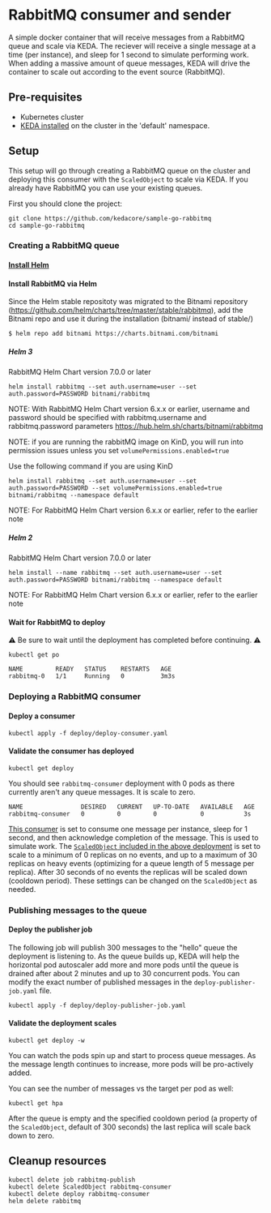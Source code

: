# RabbitMQ consumer and sender

A simple docker container that will receive messages from a RabbitMQ queue and scale via KEDA.  The reciever will receive a single message at a time (per instance), and sleep for 1 second to simulate performing work.  When adding a massive amount of queue messages, KEDA will drive the container to scale out according to the event source (RabbitMQ).

## Pre-requisites

* Kubernetes cluster
* [KEDA installed](https://github.com/kedacore/keda#setup) on the cluster in the 'default' namespace.

## Setup

This setup will go through creating a RabbitMQ queue on the cluster and deploying this consumer with the `ScaledObject` to scale via KEDA.  If you already have RabbitMQ you can use your existing queues.

First you should clone the project:

```cli
git clone https://github.com/kedacore/sample-go-rabbitmq
cd sample-go-rabbitmq
```

### Creating a RabbitMQ queue

#### [Install Helm](https://helm.sh/docs/using_helm/)

#### Install RabbitMQ via Helm

Since the Helm stable repositoty was migrated to the Bitnami repository (https://github.com/helm/charts/tree/master/stable/rabbitmq), add the Bitnami repo and use it during the installation (bitnami/<chart> instead of stable/<chart>)

```cli
$ helm repo add bitnami https://charts.bitnami.com/bitnami
```

##### Helm 3

RabbitMQ Helm Chart version 7.0.0 or later
```cli
helm install rabbitmq --set auth.username=user --set auth.password=PASSWORD bitnami/rabbitmq
```

NOTE: With RabbitMQ Helm Chart version 6.x.x or earlier, username and password should be specified with rabbitmq.username and rabbitmq.password parameters https://hub.helm.sh/charts/bitnami/rabbitmq

NOTE: if you are running the rabbitMQ image on KinD, you will run into permission issues unless you set ``volumePermissions.enabled=true``

Use the following command if you are using KinD

```cli
helm install rabbitmq --set auth.username=user --set auth.password=PASSWORD --set volumePermissions.enabled=true bitnami/rabbitmq --namespace default
```
NOTE: For RabbitMQ Helm Chart version 6.x.x or earlier, refer to the earlier note

##### Helm 2

RabbitMQ Helm Chart version 7.0.0 or later
```cli
helm install --name rabbitmq --set auth.username=user --set auth.password=PASSWORD bitnami/rabbitmq --namespace default
```

NOTE: For RabbitMQ Helm Chart version 6.x.x or earlier, refer to the earlier note

#### Wait for RabbitMQ to deploy

⚠️ Be sure to wait until the deployment has completed before continuing. ⚠️

```cli
kubectl get po

NAME         READY   STATUS    RESTARTS   AGE
rabbitmq-0   1/1     Running   0          3m3s
```

### Deploying a RabbitMQ consumer

#### Deploy a consumer
```cli
kubectl apply -f deploy/deploy-consumer.yaml
```

#### Validate the consumer has deployed
```cli
kubectl get deploy
```

You should see `rabbitmq-consumer` deployment with 0 pods as there currently aren't any queue messages.  It is scale to zero.

```
NAME                DESIRED   CURRENT   UP-TO-DATE   AVAILABLE   AGE
rabbitmq-consumer   0         0         0            0           3s
```

[This consumer](https://github.com/kedacore/sample-go-rabbitmq/blob/master/cmd/receive/receive.go) is set to consume one message per instance, sleep for 1 second, and then acknowledge completion of the message.  This is used to simulate work.  The [`ScaledObject` included in the above deployment](deploy/deploy-consumer.yaml) is set to scale to a minimum of 0 replicas on no events, and up to a maximum of 30 replicas on heavy events (optimizing for a queue length of 5 message per replica).  After 30 seconds of no events the replicas will be scaled down (cooldown period).  These settings can be changed on the `ScaledObject` as needed.

### Publishing messages to the queue

#### Deploy the publisher job

The following job will publish 300 messages to the "hello" queue the deployment is listening to. As the queue builds up, KEDA will help the horizontal pod autoscaler add more and more pods until the queue is drained after about 2 minutes and up to 30 concurrent pods.  You can modify the exact number of published messages in the `deploy-publisher-job.yaml` file.

```cli
kubectl apply -f deploy/deploy-publisher-job.yaml
```

#### Validate the deployment scales
```cli
kubectl get deploy -w
```

You can watch the pods spin up and start to process queue messages.  As the message length continues to increase, more pods will be pro-actively added.

You can see the number of messages vs the target per pod as well:
```cli
kubectl get hpa
```

After the queue is empty and the specified cooldown period (a property of the `ScaledObject`, default of 300 seconds) the last replica will scale back down to zero.

## Cleanup resources

```cli
kubectl delete job rabbitmq-publish
kubectl delete ScaledObject rabbitmq-consumer
kubectl delete deploy rabbitmq-consumer
helm delete rabbitmq
```
